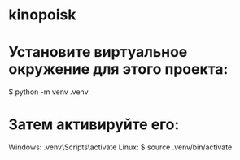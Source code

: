 # kinopoisk

# Установите виртуальное окружение для этого проекта:
$ python -m venv .venv

# Затем активируйте его:
Windows:  .venv\Scripts\activate
Linux: $ source .venv/bin/activate